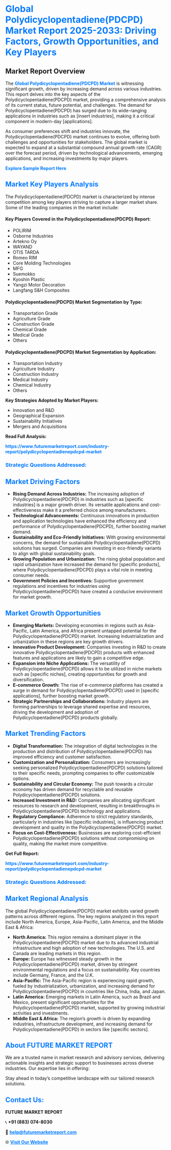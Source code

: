 <h1 style="color: #007BFF;">Global Polydicyclopentadiene(PDCPD) Market Report 2025-2033: Driving Factors, Growth Opportunities, and Key Players</h1>

<section id="overview">
<h2>Market Report Overview</h2>
<p>The <a href="https://www.futuremarketreport.com/industry-report/polydicyclopentadienepdcpd-market" style="color: #007BFF; text-decoration: none;"><strong>Global Polydicyclopentadiene(PDCPD) Market</strong></a> is witnessing significant growth, driven by increasing demand across various industries. This report delves into the key aspects of the Polydicyclopentadiene(PDCPD) market, providing a comprehensive analysis of its current status, future potential, and challenges. The demand for Polydicyclopentadiene(PDCPD) has surged due to its wide-ranging applications in industries such as [insert industries], making it a critical component in modern-day [applications].</p>
<p>As consumer preferences shift and industries innovate, the Polydicyclopentadiene(PDCPD) market continues to evolve, offering both challenges and opportunities for stakeholders. The global market is expected to expand at a substantial compound annual growth rate (CAGR) over the forecast period, driven by technological advancements, emerging applications, and increasing investments by major players.</p>
</section>

<section id="overview">
<p><a href="https://www.futuremarketreport.com/request-sample/reportId=92107" style="color: #007BFF; text-decoration: none;"><strong>Explore Sample Report Here</strong></a></p>
</section>

<section id="key-players">
<h2 style="color: #007BFF;">Market Key Players Analysis</h2>
<p>The Polydicyclopentadiene(PDCPD) market is characterized by intense competition among key players striving to capture a larger market share. Some of the leading companies in the market include:</p>
<h4>Key Players Covered in the Polydicyclopentadiene(PDCPD) Report:</h4>
<ul><li>POLIRIM</li><li>Osborne Industries</li><li>Artekno Oy</li><li>WAYAND</li><li>OTIS TARDA</li><li>Romeo RIM</li><li>Core Molding Technologies</li><li>MFG</li><li>Suemokko</li><li>Kyoshin Plastic</li><li>Yangzi Motor Decoration</li><li>Langfang S&amp;H Composites</li></ul>
<h4>Polydicyclopentadiene(PDCPD) Market Segmentation by Type:</h4>
<ul><li>Transportation Grade</li><li>Agriculture Grade</li><li>Construction Grade</li><li>Chemical Grade</li><li>Medical Grade</li><li>Others</li></ul>

<h4>Polydicyclopentadiene(PDCPD) Market Segmentation by Application:</h4>
<ul><li>Transportation Industry</li><li>Agriculture Industry</li><li>Construction Industry</li><li>Medical Industry</li><li>Chemical Industry</li><li>Others</li></ul>
<p><strong>Key Strategies Adopted by Market Players:</strong></p>
<ul>
<li>Innovation and R&D</li>
<li>Geographical Expansion</li>
<li>Sustainability Initiatives</li>
<li>Mergers and Acquisitions</li>
</ul>
</section>

<section>
<p><strong>Read Full Analysis: </strong></p><a href="https://www.futuremarketreport.com/industry-report/polydicyclopentadienepdcpd-market" style="color: #007BFF; text-decoration: none;"><strong>https://www.futuremarketreport.com/industry-report/polydicyclopentadienepdcpd-market</strong></a>
<h3 style="color: #007BFF;">Strategic Questions Addressed:</h3>
</section>

<section id="driving-factors">
<h2 style="color: #007BFF;">Market Driving Factors</h2>
<ul>
<li><strong>Rising Demand Across Industries:</strong> The increasing adoption of Polydicyclopentadiene(PDCPD) in industries such as [specific industries] is a major growth driver. Its versatile applications and cost-effectiveness make it a preferred choice among manufacturers.</li>
<li><strong>Technological Advancements:</strong> Continuous innovations in production and application technologies have enhanced the efficiency and performance of Polydicyclopentadiene(PDCPD), further boosting market demand.</li>
<li><strong>Sustainability and Eco-Friendly Initiatives:</strong> With growing environmental concerns, the demand for sustainable Polydicyclopentadiene(PDCPD) solutions has surged. Companies are investing in eco-friendly variants to align with global sustainability goals.</li>
<li><strong>Growing Population and Urbanization:</strong> The rising global population and rapid urbanization have increased the demand for [specific products], where Polydicyclopentadiene(PDCPD) plays a vital role in meeting consumer needs.</li>
<li><strong>Government Policies and Incentives:</strong> Supportive government regulations and incentives for industries using Polydicyclopentadiene(PDCPD) have created a conducive environment for market growth.</li>
</ul>
</section>

<section id="growth-opportunities">
<h2 style="color: #007BFF;">Market Growth Opportunities</h2>
<ul>
<li><strong>Emerging Markets:</strong> Developing economies in regions such as Asia-Pacific, Latin America, and Africa present untapped potential for the Polydicyclopentadiene(PDCPD) market. Increasing industrialization and urbanization in these regions are key growth drivers.</li>
<li><strong>Innovative Product Development:</strong> Companies investing in R&D to create innovative Polydicyclopentadiene(PDCPD) products with enhanced features and applications are likely to gain a competitive edge.</li>
<li><strong>Expansion into Niche Applications:</strong> The versatility of Polydicyclopentadiene(PDCPD) allows it to be utilized in niche markets such as [specific niches], creating opportunities for growth and diversification.</li>
<li><strong>E-commerce Growth:</strong> The rise of e-commerce platforms has created a surge in demand for Polydicyclopentadiene(PDCPD) used in [specific applications], further boosting market growth.</li>
<li><strong>Strategic Partnerships and Collaborations:</strong> Industry players are forming partnerships to leverage shared expertise and resources, driving the development and adoption of Polydicyclopentadiene(PDCPD) products globally.</li>
</ul>
</section>

<section id="trending-factors">
<h2 style="color: #007BFF;">Market Trending Factors</h2>
<ul>
<li><strong>Digital Transformation:</strong> The integration of digital technologies in the production and distribution of Polydicyclopentadiene(PDCPD) has improved efficiency and customer satisfaction.</li>
<li><strong>Customization and Personalization:</strong> Consumers are increasingly seeking personalized Polydicyclopentadiene(PDCPD) solutions tailored to their specific needs, prompting companies to offer customizable options.</li>
<li><strong>Sustainability and Circular Economy:</strong> The push towards a circular economy has driven demand for recyclable and reusable Polydicyclopentadiene(PDCPD) solutions.</li>
<li><strong>Increased Investment in R&D:</strong> Companies are allocating significant resources to research and development, resulting in breakthroughs in Polydicyclopentadiene(PDCPD) technology and applications.</li>
<li><strong>Regulatory Compliance:</strong> Adherence to strict regulatory standards, particularly in industries like [specific industries], is influencing product development and quality in the Polydicyclopentadiene(PDCPD) market.</li>
<li><strong>Focus on Cost-Effectiveness:</strong> Businesses are exploring cost-efficient Polydicyclopentadiene(PDCPD) solutions without compromising on quality, making the market more competitive.</li>
</ul>
</section>

<section>
<p><strong>Get Full Report: </strong></p><a href="https://www.futuremarketreport.com/industry-report/polydicyclopentadienepdcpd-market" style="color: #007BFF; text-decoration: none;"><strong>https://www.futuremarketreport.com/industry-report/polydicyclopentadienepdcpd-market</strong></a>
<h3 style="color: #007BFF;">Strategic Questions Addressed:</h3>
</section>


<section id="regional-analysis">
<h2 style="color: #007BFF;">Market Regional Analysis</h2>
<p>The global Polydicyclopentadiene(PDCPD) market exhibits varied growth patterns across different regions. The key regions analyzed in this report include North America, Europe, Asia-Pacific, Latin America, and the Middle East & Africa:</p>
<ul>
<li><strong>North America:</strong> This region remains a dominant player in the Polydicyclopentadiene(PDCPD) market due to its advanced industrial infrastructure and high adoption of new technologies. The U.S. and Canada are leading markets in this region.</li>
<li><strong>Europe:</strong> Europe has witnessed steady growth in the Polydicyclopentadiene(PDCPD) market, driven by stringent environmental regulations and a focus on sustainability. Key countries include Germany, France, and the U.K.</li>
<li><strong>Asia-Pacific:</strong> The Asia-Pacific region is experiencing rapid growth, fueled by industrialization, urbanization, and increasing demand for Polydicyclopentadiene(PDCPD) in countries like China, India, and Japan.</li>
<li><strong>Latin America:</strong> Emerging markets in Latin America, such as Brazil and Mexico, present significant opportunities for the Polydicyclopentadiene(PDCPD) market, supported by growing industrial activities and investments.</li>
<li><strong>Middle East & Africa:</strong> The region’s growth is driven by expanding industries, infrastructure development, and increasing demand for Polydicyclopentadiene(PDCPD) in sectors like [specific sectors].</li>
</ul>
</section>

<footer>
<h2 style="color: #007BFF;">About FUTURE MARKET REPORT</h2>
<p>We are a trusted name in market research and advisory services, delivering actionable insights and strategic support to businesses across diverse industries. Our expertise lies in offering:</p>

<p>Stay ahead in today’s competitive landscape with our tailored research solutions.</p>

<h2 style="color: #007BFF;">Contact Us:</h2>
<p><strong>FUTURE MARKET REPORT</strong></p>
<p>📞 <strong>+91 (883) 074-8030</strong></p>
<p>📧 <strong><a href="mailto:help@futuremarketreport.com" style="color: #007BFF;">help@futuremarketreport.com</a></strong></p>
<p>🌐 <strong><a href="https://www.futuremarketreport.com/" style="color: #007BFF;">Visit Our Website</a></strong></p>
</footer>